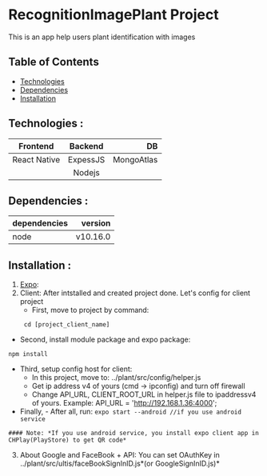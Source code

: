 # RecognitionImagePlant Project
This is an app help users plant identification with images
## Table of Contents
* [Technologies](#technologies)
* [Dependencies](#dependencies)
* [Installation](#installation)
## Technologies <a name="technologies"></a> : 
|  Frontend  | Backend  |    DB    |
|------------|:--------:|---------:|
|React Native| ExpessJS |MongoAtlas|
             |  Nodejs  |
## Dependencies <a name="dependencies"></a> :
|  dependencies  | version  |
|------------|--------:|
|node|v10.16.0|
## Installation <a name="installation"></a> :
1. [Expo](https://docs.expo.io/get-started/installation/?redirected):
2. Client:
   After intstalled and created project done. Let's config for client project
   * First, move to project by command:
   ```
    cd [project_client_name]
   ```
  * Second, install module package and expo package:
  ```
  npm install
  ```
  * Third, setup config host for client:
    - In this project, move to: ../plant/src/config/helper.js
    - Get ip address v4 of yours (cmd -> ipconfig) and turn off firewall
    - Change API_URL, CLIENT_ROOT_URL in helper.js file to ipaddressv4 of yours. Example:  API_URL = 'http://192.168.1.36:4000';
   * Finally,
    - After all, run:
    ```
      expo start --android //if you use android service
    ```
    
    #### Note: *If you use android service, you install expo client app in CHPlay(PlayStore) to get QR code* 
    
  3. About Google and FaceBook + API: You can set OAuthKey in ../plant/src/ultis/faceBookSignInID.js*(or GoogleSignInID.js)*




  
